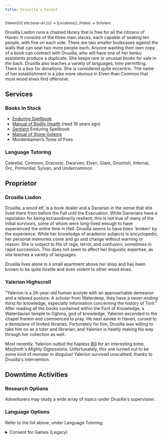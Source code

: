 ```yaml
---
title: Drusilla's Forest
---
```


<span style="font-size:smaller;">
  [Haven]({{ site.base-url }}/) -> [Locations](../index) -> Scholars
</span>

Drusilla Liadon runs a chained library that is free for all the citizens of Haven.  It consists of the three main stacks, each capable of seating ten people, with five on each side.  There are two smaller bookcases against the walls that can seat two more people each.  Anyone wanting their own copy of a book can contract with Drusilla, who will have one of her kenku assistants produce a duplicate.  She keeps rare or unusual books for sale in the back.  Drusilla also teaches a variety of languages, time permitting.  There is a box for donations.  She is considered quite eccentric.  The name of her establishment is a joke more obvious in Elven than Common that most wood elves find offensive.  

## Services

### Books In Stock

* [Enduring Spellbook](https://www.dndbeyond.com/magic-items/27047-enduring-spellbook)
* [Manual of Bodily Health](https://www.dndbeyond.com/magic-items/4674-manual-of-bodily-health) (read 18 years ago)
* [Sentient](https://www.dndbeyond.com/sources/dmg/sentient-magic-items-artifacts#SentientMagicItems) Enduring Spellbook
* [Manual of Stone Golems](https://www.dndbeyond.com/magic-items/4950-manual-of-stone-golems)
* Mordenkainen’s Tome of Foes

### Language Tutoring

Celestial, Common, Draconic, Dwarven, Elven, Giant, Gnomish, Infernal, Orc, Primordial, Sylvan, and Undercommon

## Proprietor

### Drusilla Liadon

Drusilla, a wood elf, is a book dealer and a Danarian in the sense that she lived there from before the Fall until the Evacuation.  While Danarians have a reputation for being extraordinarily resilient, this is not true of many of the initial survivors, some of whom were long-lived enough to have experienced the entire time in Hell.  Drusilla seems to have been 'broken' by the experience.  While her knowledge of academic subjects is encyclopedic, her personal memories come and go and change without warning or reason.  She is subject to fits of rage, terror, and confusion, sometimes in rapid succession.  This does not seem to affect her linguistic expertise, as she teaches a variety of languages.

Drusilla lives alone in a small apartment above her shop and has been known to be quite hostile and even violent to other wood elves.

### Yalerion Highscroll

"Yalerion is a 26-year-old human acolyte with an approachable demeanor and a relaxed posture.  A scholar from Waterdeep, they have a never-ending thirst for knowledge, especially information concerning the history of Toril."  After reading all the books contained within the Font of Knowledge, a Waterdavian temple to Oghma, god of knowledge, Yalerion ascended to the chapel therein and commenced to pray.  He next awoke in Haven, cursed to a demiplane of limited libraries.  Fortunately for him, Drusilla was willing to take him on as a tutor and librarian, and Yalerion is hastily making his way through her collection as well.

Most recently, Yalerion outbid the hapless [Bill](./cassandras_magic#william-amble) for an interesting tome, *Mazfroth's Mighty Digressions*.  Unfortunately, this one turned out to be some kind of monster in disguise!  Yalerion survived unscathed, thanks to Drusilla's intervention.

## Downtime Activities

### Research Options

Adventurers may study a wide array of topics under Drusilla's supervision.

### Language Options

Refer to the list above, under Language Tutoring.

<details>
<summary>Consent for Games (Legacy)</summary>

## Consent for Games

(**x** indicates an item that PCs might encounter in this location)

### Real Life Issues Used as Fantasy

(the Chained Library contains books on these subjects)

| [x] Genocide | [x] Sexual Assault | [x] Police Oppression |
| [x] Racism   | [x] Religious Intolerance  | [x] Homelessness |
| [x] Sexism   | [x] Pregnancy and Abortion | [x] Natural Disasters |
| [x] Homophobia | [x]Government Corruption | |

### Romance

|                                      | References | Romantic Gestures | PDAs* |
| ---                                  | :-:        | :-:               | :-:   |
| Opposite (or very different) Genders | [x]        | [&nbsp; ]         | [&nbsp; ]   |
| Same (or very similar) Genders       | [x]        | [&nbsp; ]         | [&nbsp; ]   |
| Humanoid and Sentient Non-Humanoid   | [x]        | [&nbsp; ]         | [&nbsp; ]   |
                                              
\* - Public Displays of Affection

### Other Activities

| [&nbsp; ] Gambling | [&nbsp; ] Drinking Alcohol | [&nbsp; ] Use of Illicit Drugs | [&nbsp; ] Casual Sex |

### Triggers

| [&nbsp; ] Insects | [&nbsp; ] Harm to Children | [&nbsp; ] Cancer/Disease | [&nbsp; ] Filth  |
| [&nbsp; ] Blood   | [&nbsp; ] Harm to Animals  | [&nbsp; ] Terrorism      | [&nbsp; ] Famine |
| [&nbsp; ] Gore    | [&nbsp; ] Torture          | [&nbsp; ] Cannibalism    |                  |

</details>
